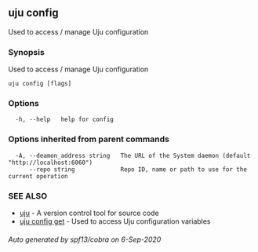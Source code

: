 ## uju config

Used to access / manage Uju configuration

### Synopsis

Used to access / manage Uju configuration

```
uju config [flags]
```

### Options

```
  -h, --help   help for config
```

### Options inherited from parent commands

```
  -A, --deamon_address string   The URL of the System daemon (default "http://localhost:6060")
      --repo string             Repo ID, name or path to use for the current operation
```

### SEE ALSO

* [uju](uju.md)	 - A version control tool for source code
* [uju config get](uju_config_get.md)	 - Used to access Uju configuration variables

###### Auto generated by spf13/cobra on 6-Sep-2020
